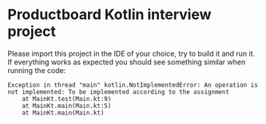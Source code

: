 Productboard Kotlin interview project
===
Please import this project in the IDE of your choice, try to build it and run it.
If everything works as expected you should see something similar when running the code:
```
Exception in thread "main" kotlin.NotImplementedError: An operation is not implemented: To be implemented according to the assignment
	at MainKt.test(Main.kt:9)
	at MainKt.main(Main.kt:5)
	at MainKt.main(Main.kt)
```
